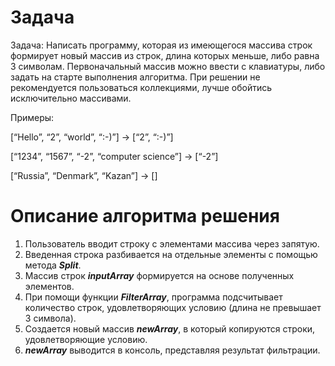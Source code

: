 # Задача
Задача: Написать программу, которая из имеющегося массива строк формирует новый массив из строк, длина которых меньше, либо равна 3 символам. Первоначальный массив можно ввести с клавиатуры, либо задать на старте выполнения алгоритма. При решении не рекомендуется пользоваться коллекциями, лучше обойтись исключительно массивами.

Примеры:

[“Hello”, “2”, “world”, “:-)”] → [“2”, “:-)”]

[“1234”, “1567”, “-2”, “computer science”] → [“-2”]

[“Russia”, “Denmark”, “Kazan”] → []

# Описание алгоритма решения
1. Пользователь вводит строку с элементами массива через запятую.
2. Введенная строка разбивается на отдельные элементы с помощью метода __*Split*__.
3. Массив строк __*inputArray*__ формируется на основе полученных элементов.
4. При помощи функции __*FilterArray*__, программа подсчитывает количество строк, удовлетворяющих условию (длина не превышает 3 символа).
5. Создается новый массив __*newArray*__, в который копируются строки, удовлетворяющие условию.
6. __*newArray*__ выводится в консоль, представляя результат фильтрации.